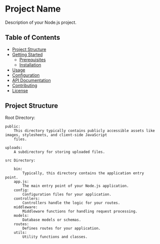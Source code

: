 # Project Name

Description of your Node.js project.

## Table of Contents
- [Project Structure](#project-structure)
- [Getting Started](#getting-started)
  - [Prerequisites](#prerequisites)
  - [Installation](#installation)
- [Usage](#usage)
- [Configuration](#configuration)
- [API Documentation](#api-documentation)
- [Contributing](#contributing)
- [License](#license)

## Project Structure

Root Directory:

    public: 
        This directory typically contains publicly accessible assets like images, stylesheets, and client-side JavaScript 
        files.

    uploads: 
        A subdirectory for storing uploaded files.

    src Directory:

        bin: 
            Typically, this directory contains the application entry point.
        app.js: 
            The main entry point of your Node.js application.
        config: 
            Configuration files for your application.
        controllers:
            Controllers handle the logic for your routes.
        middleware: 
            Middleware functions for handling request processing.
        models: 
            Database models or schemas.
        routes: 
            Defines routes for your application.
        utils: 
            Utility functions and classes.